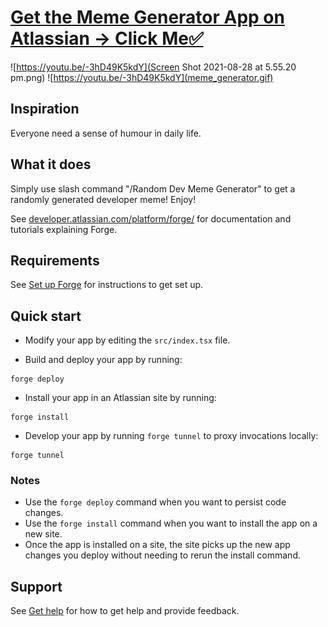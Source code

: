 # [Get the Meme Generator App on Atlassian -> Click Me✅](https://developer.atlassian.com/console/install/5f542190-4539-464e-8102-f1d6460e38c1?signature=e5fa0f648990ab876c22e5981f84a55659bdb63e321bcfee760bcfbaa4590f95&product=confluence)

![https://youtu.be/-3hD49K5kdY](Screen Shot 2021-08-28 at 5.55.20 pm.png)
![https://youtu.be/-3hD49K5kdY](meme_generator.gif)

## Inspiration
Everyone need a sense of humour in daily life. 

## What it does
Simply use slash command "/Random Dev Meme Generator" to get a randomly generated developer meme! Enjoy! 

See [developer.atlassian.com/platform/forge/](https://developer.atlassian.com/platform/forge) for documentation and tutorials explaining Forge.

## Requirements

See [Set up Forge](https://developer.atlassian.com/platform/forge/set-up-forge/) for instructions to get set up.

## Quick start

- Modify your app by editing the `src/index.tsx` file.

- Build and deploy your app by running:
```
forge deploy
```

- Install your app in an Atlassian site by running:
```
forge install
```

- Develop your app by running `forge tunnel` to proxy invocations locally:
```
forge tunnel
```

### Notes
- Use the `forge deploy` command when you want to persist code changes.
- Use the `forge install` command when you want to install the app on a new site.
- Once the app is installed on a site, the site picks up the new app changes you deploy without needing to rerun the install command.

## Support

See [Get help](https://developer.atlassian.com/platform/forge/get-help/) for how to get help and provide feedback.
